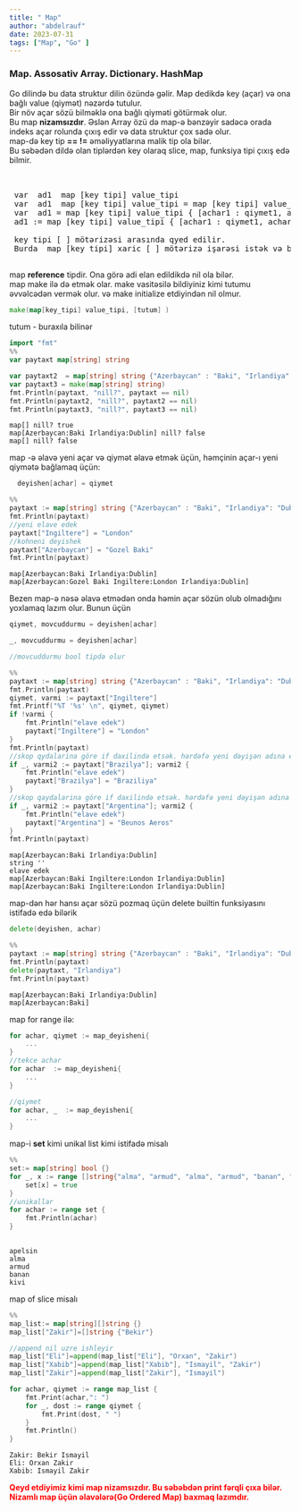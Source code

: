 ```yaml
---
title: " Map"
author: "abdelrauf"
date: 2023-07-31
tags: ["Map", "Go" ]
---
```


### Map. Assosativ Array. Dictionary. HashMap

Go dilində bu data struktur dilin özündə gəlir. Map dedikdə key (açar) və ona bağlı value (qiymət) nəzərdə tutulur.   
Bir növ açar sözü bilməklə ona bağlı qiyməti götürmək olur.   
Bu map **nizamsızdır**. Əslən Array özü də map-ə bənzəyir sadəcə orada indeks açar rolunda çıxış edir və data struktur çox sadə olur.     
map-də key tip **== !=** əməliyyatlarına malik tip ola bilər.  
Bu səbədən dildə olan tiplərdən key olaraq slice, map, funksiya tipi çıxış edə bilmir. 



<pre>


 var  ad1  map [key tipi] value_tipi
 var  ad1  map [key tipi] value_tipi = map [key tipi] value_tipi { [achar1 : qiymet1, achar2 : qiymet2, ..]}
 var  ad1 = map [key tipi] value_tipi { [achar1 : qiymet1, achar2 : qiymet2, ..]}
 ad1 := map [key tipi] value_tipi { [achar1 : qiymet1, achar2 : qiymet2, ..]}

 key tipi [ ] mötərizəsi arasında qyed edilir.   
 Burda  map [key tipi] xaric [ ] mötərizə işarəsi istək və buraxıla bilinməyə işarədir

</pre>

map **reference** tipdir. Ona görə adi elan edildikdə nil ola bilər.  
map make ilə də etmək olar. make vasitəsilə bildiyiniz kimi tutumu əvvəlcədən vermək olur. və make initialize etdiyindən nil olmur.  
```Go
make(map[key_tipi] value_tipi, [tutum] )  
```  
tutum - buraxıla bilinər




```go
import "fmt"
%%
var paytaxt map[string] string 

var paytaxt2  = map[string] string {"Azerbaycan" : "Baki", "Irlandiya": "Dublin"}
var paytaxt3 = make(map[string] string)
fmt.Println(paytaxt, "nill?", paytaxt == nil)
fmt.Println(paytaxt2, "nill?", paytaxt2 == nil)
fmt.Println(paytaxt3, "nill?", paytaxt3 == nil)
```

    map[] nill? true
    map[Azerbaycan:Baki Irlandiya:Dublin] nill? false
    map[] nill? false


map -ə əlavə yeni açar və qiymət əlavə etmək üçün, həmçinin açar-ı yeni qiymətə bağlamaq üçün:
```Go
  deyishen[achar] = qiymet
```


```go
%%
paytaxt := map[string] string {"Azerbaycan" : "Baki", "Irlandiya": "Dublin"}
fmt.Println(paytaxt)
//yeni elave edek
paytaxt["Ingiltere"] = "London"
//kohneni deyishek
paytaxt["Azerbaycan"] = "Gozel Baki"
fmt.Println(paytaxt)
```

    map[Azerbaycan:Baki Irlandiya:Dublin]
    map[Azerbaycan:Gozel Baki Ingiltere:London Irlandiya:Dublin]


Bezen map-ə nəsə əlavə etmədən onda həmin açar sözün olub olmadığını yoxlamaq lazım olur. 
Bunun üçün 
```Go
qiymet, movcuddurmu = deyishen[achar]

_, movcuddurmu = deyishen[achar]

//movcuddurmu bool tipdə olur
```


```go
%%
paytaxt := map[string] string {"Azerbaycan" : "Baki", "Irlandiya": "Dublin"}
fmt.Println(paytaxt)
qiymet, varmi := paytaxt["Ingiltere"]
fmt.Printf("%T '%s' \n", qiymet, qiymet)
if !varmi {
	fmt.Println("elave edek")
	paytaxt["Ingiltere"] = "London"
}
fmt.Println(paytaxt)
//skop qydalarina göre if daxilində etsək. hərdəfə yeni dəyişən adına ehtiyac olmayacaq
if _, varmi2 := paytaxt["Brazilya"]; varmi2 {
	fmt.Println("elave edek")
	paytaxt["Brazilya"] = "Braziliya"
}
//skop qaydalarina göre if daxilində etsək. hərdəfə yeni dəyişən adına ehtiyac olmayacaq
if _, varmi2 := paytaxt["Argentina"]; varmi2 {
	fmt.Println("elave edek")
	paytaxt["Argentina"] = "Beunos Aeros"
}
fmt.Println(paytaxt)
```

    map[Azerbaycan:Baki Irlandiya:Dublin]
    string '' 
    elave edek
    map[Azerbaycan:Baki Ingiltere:London Irlandiya:Dublin]
    map[Azerbaycan:Baki Ingiltere:London Irlandiya:Dublin]


map-dən hər hansı açar sözü pozmaq üçün delete builtin funksiyasını istifadə edə bilərik
```Go
delete(deyishen, achar)
```


```go
%%
paytaxt := map[string] string {"Azerbaycan" : "Baki", "Irlandiya": "Dublin"}
fmt.Println(paytaxt)
delete(paytaxt, "Irlandiya")
fmt.Println(paytaxt)
```

    map[Azerbaycan:Baki Irlandiya:Dublin]
    map[Azerbaycan:Baki]


map for range ilə:
```Go
for achar, qiymet := map_deyisheni{
	...
}
//tekce achar
for achar  := map_deyisheni{
	...
}

//qiymet
for achar, _  := map_deyisheni{
	...
}
```

map-i **set** kimi unikal list kimi istifadə misalı  



```go
%%
set:= map[string] bool {}
for _, x := range []string{"alma", "armud", "alma", "armud", "banan", "kivi", "kivi", "apelsin"}{
	set[x] = true
}
//unikallar
for achar := range set {
	fmt.Println(achar)
}
 
```

    apelsin
    alma
    armud
    banan
    kivi


map of slice misalı


```go
%%
map_list:= map[string][]string {}
map_list["Zakir"]=[]string {"Bekir"}

//append nil uzre ishleyir
map_list["Eli"]=append(map_list["Eli"], "Orxan", "Zakir")
map_list["Xabib"]=append(map_list["Xabib"], "Ismayil", "Zakir")
map_list["Zakir"]=append(map_list["Zakir"], "Ismayil")

for achar, qiymet := range map_list {
	fmt.Print(achar,": ")
	for _, dost := range qiymet {
		fmt.Print(dost, " ")
	}
	fmt.Println()
}
```

    Zakir: Bekir Ismayil 
    Eli: Orxan Zakir 
    Xabib: Ismayil Zakir 


<span style="color:red"><b>Qeyd etdiyimiz kimi map nizamsızdır. Bu səbəbdən print fərqli çıxa bilər. Nizamlı map üçün əlavələrə(Go Ordered Map) baxmaq lazımdır. </b></style>
